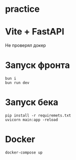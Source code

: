 # practice

<h1>Vite + FastAPI</h1>

Не проверял докер <br>

<h1>Запуск фронта</h1>
<code>bun i </code> <br>
 <code>bun run dev</code>

<h1>Запуск бека</h1>
<code>pip install -r requiremets.txt </code>
<br>
<code>uvicorn main:app -reload</code>


<h1>Docker</h1>
<code>docker-compose up</code>
<br>
